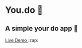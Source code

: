 # You.do :scroll:
## A simple your do app :page_facing_up:


<a href="https://you-do-ptech12.vercel.app/" target="_blank" rel="noopener noreferrer">
Live Demo 
</a>:zap:
